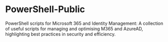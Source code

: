 # PowerShell-Public
PowerShell scripts for Microsoft 365 and Identity Management: A collection of useful scripts for managing and optimising M365 and AzureAD, highlighting best practices in security and efficiency.
